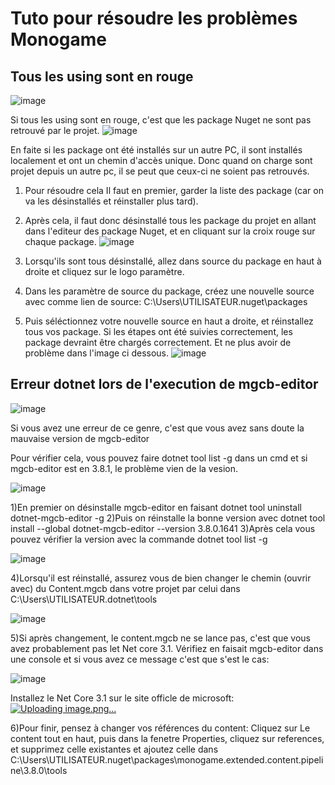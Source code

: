 <h1>Tuto pour résoudre les problèmes Monogame</h1>

<h2>Tous les using sont en rouge</h2>

  ![image](https://user-images.githubusercontent.com/90217410/211167009-65300581-81f0-4767-8a0a-8c4e21c2aa07.png)


  Si tous les using sont en rouge, c'est que les package Nuget ne sont pas retrouvé par le projet.
  ![image](https://user-images.githubusercontent.com/90217410/211167028-e900c42e-f53b-4dcd-b9af-e56af6c3f5ec.png)

  En faite si les package ont été installés sur un autre PC, il sont installés localement et ont un chemin d'accès unique.
  Donc quand on charge sont projet depuis un autre pc, il se peut que ceux-ci ne soient pas retrouvés.

  1) Pour résoudre cela Il faut en premier, garder la liste des package (car on va les désinstallés et réinstaller plus tard).
  2) Après cela, il faut donc désinstallé tous les package du projet en allant dans l'editeur des package Nuget, et en cliquant sur la croix rouge sur chaque package.
  ![image](https://user-images.githubusercontent.com/90217410/211166911-bf27b66f-a594-423b-8be5-fa1b573a5506.png)

  3) Lorsqu'ils sont tous désinstallé, allez dans source du package en haut à droite et cliquez sur le logo paramètre.
  4) Dans les paramètre de source du package, créez une nouvelle source avec comme lien de source: C:\Users\UTILISATEUR\.nuget\packages

  5) Puis séléctionnez votre nouvelle source en haut a droite, et réinstallez tous vos package.
  Si les étapes ont été suivies correctement, les package devraint être chargés correctement. Et ne plus avoir de problème dans l'image ci dessous.
  ![image](https://user-images.githubusercontent.com/90217410/211167030-2ac006c7-1239-4556-8b54-d438bc8d7855.png)

<h2>Erreur dotnet lors de l'execution de mgcb-editor</h2>
  
  ![image](https://user-images.githubusercontent.com/90217410/211167692-6dc373f5-6a48-4c8c-850c-b69c848689d9.png)
 
   Si vous avez une erreur de ce genre, c'est que vous avez sans doute la mauvaise version de mgcb-editor
  
  Pour vérifier cela, vous pouvez faire dotnet tool list -g dans un cmd et si mgcb-editor est en 3.8.1, le problème vien de la vesion.
  
  ![image](https://user-images.githubusercontent.com/90217410/211167699-daec41f4-6bc1-429f-b206-67fc1f94e888.png)

  
  1)En premier on désinstalle mgcb-editor en faisant dotnet tool uninstall dotnet-mgcb-editor -g
  2)Puis on réinstalle la bonne version avec dotnet tool install --global dotnet-mgcb-editor --version 3.8.0.1641
  3)Après cela vous pouvez vérifier la version avec la commande dotnet tool list -g
  
  ![image](https://user-images.githubusercontent.com/90217410/211167710-6f043a04-35af-4a3e-af75-ce6488c7bf4c.png)
  
  4)Lorsqu'il est réinstallé, assurez vous de bien changer le chemin (ouvrir avec) du Content.mgcb dans votre projet par celui dans C:\Users\UTILISATEUR\.dotnet\tools
  
  ![image](https://user-images.githubusercontent.com/90217410/211167720-51eb0cbb-85eb-461a-b315-33d0445226ad.png)

  5)Si après changement, le content.mgcb ne se lance pas, c'est que vous avez probablement pas let Net core 3.1. Vérifiez en faisait mgcb-editor dans une console et si vous avez ce message c'est que s'est le cas:

![image](https://user-images.githubusercontent.com/90217410/211167862-8d119258-5dec-4e23-9ff6-4636423fdfac.png)

  Installez le Net Core 3.1 sur le site officle de microsoft: [![Uploading image.png…]()](https://dotnet.microsoft.com/en-us/download/dotnet/3.1)

  6)Pour finir, pensez à changer vos références du content: Cliquez sur Le content tout en haut, puis dans la fenetre Properties, cliquez sur references, et supprimez celle existantes et ajoutez celle dans C:\Users\UTILISATEUR\.nuget\packages\monogame.extended.content.pipeline\3.8.0\tools
